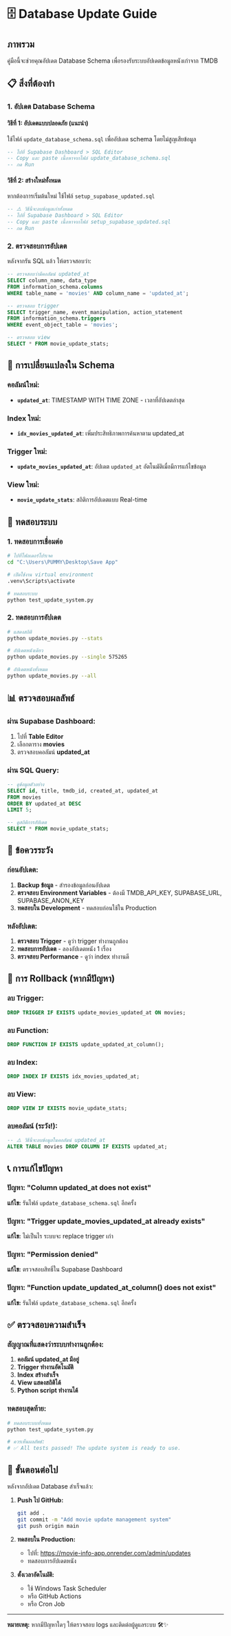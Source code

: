 # 🗄️ Database Update Guide

## ภาพรวม

คู่มือนี้จะช่วยคุณอัปเดต Database Schema เพื่อรองรับระบบอัปเดตข้อมูลหนังเก่าจาก TMDB

## 📋 **สิ่งที่ต้องทำ**

### **1. อัปเดต Database Schema**

#### **วิธีที่ 1: อัปเดตแบบปลอดภัย (แนะนำ)**
ใช้ไฟล์ `update_database_schema.sql` เพื่ออัปเดต schema โดยไม่สูญเสียข้อมูล

```sql
-- ไปที่ Supabase Dashboard > SQL Editor
-- Copy และ paste เนื้อหาจากไฟล์ update_database_schema.sql
-- กด Run
```

#### **วิธีที่ 2: สร้างใหม่ทั้งหมด**
หากต้องการเริ่มต้นใหม่ ใช้ไฟล์ `setup_supabase_updated.sql`

```sql
-- ⚠️ วิธีนี้จะลบข้อมูลเก่าทั้งหมด
-- ไปที่ Supabase Dashboard > SQL Editor
-- Copy และ paste เนื้อหาจากไฟล์ setup_supabase_updated.sql
-- กด Run
```

### **2. ตรวจสอบการอัปเดต**

หลังจากรัน SQL แล้ว ให้ตรวจสอบว่า:

```sql
-- ตรวจสอบว่ามีคอลัมน์ updated_at
SELECT column_name, data_type 
FROM information_schema.columns 
WHERE table_name = 'movies' AND column_name = 'updated_at';

-- ตรวจสอบ trigger
SELECT trigger_name, event_manipulation, action_statement
FROM information_schema.triggers 
WHERE event_object_table = 'movies';

-- ตรวจสอบ view
SELECT * FROM movie_update_stats;
```

## 🔧 **การเปลี่ยนแปลงใน Schema**

### **คอลัมน์ใหม่:**
- **`updated_at`**: TIMESTAMP WITH TIME ZONE - เวลาที่อัปเดตล่าสุด

### **Index ใหม่:**
- **`idx_movies_updated_at`**: เพิ่มประสิทธิภาพการค้นหาตาม updated_at

### **Trigger ใหม่:**
- **`update_movies_updated_at`**: อัปเดต `updated_at` อัตโนมัติเมื่อมีการแก้ไขข้อมูล

### **View ใหม่:**
- **`movie_update_stats`**: สถิติการอัปเดตแบบ Real-time

## 🧪 **ทดสอบระบบ**

### **1. ทดสอบการเชื่อมต่อ**
```bash
# ไปที่โฟลเดอร์โปรเจค
cd "C:\Users\PUMMY\Desktop\Save App"

# เปิดใช้งาน virtual environment
.venv\Scripts\activate

# ทดสอบระบบ
python test_update_system.py
```

### **2. ทดสอบการอัปเดต**
```bash
# แสดงสถิติ
python update_movies.py --stats

# อัปเดตหนังเดียว
python update_movies.py --single 575265

# อัปเดตหนังทั้งหมด
python update_movies.py --all
```

## 📊 **ตรวจสอบผลลัพธ์**

### **ผ่าน Supabase Dashboard:**
1. ไปที่ **Table Editor**
2. เลือกตาราง **movies**
3. ตรวจสอบคอลัมน์ **updated_at**

### **ผ่าน SQL Query:**
```sql
-- ดูข้อมูลตัวอย่าง
SELECT id, title, tmdb_id, created_at, updated_at 
FROM movies 
ORDER BY updated_at DESC 
LIMIT 5;

-- ดูสถิติการอัปเดต
SELECT * FROM movie_update_stats;
```

## 🚨 **ข้อควรระวัง**

### **ก่อนอัปเดต:**
1. **Backup ข้อมูล** - สำรองข้อมูลก่อนอัปเดต
2. **ตรวจสอบ Environment Variables** - ต้องมี TMDB_API_KEY, SUPABASE_URL, SUPABASE_ANON_KEY
3. **ทดสอบใน Development** - ทดสอบก่อนใช้ใน Production

### **หลังอัปเดต:**
1. **ตรวจสอบ Trigger** - ดูว่า trigger ทำงานถูกต้อง
2. **ทดสอบการอัปเดต** - ลองอัปเดตหนัง 1 เรื่อง
3. **ตรวจสอบ Performance** - ดูว่า index ทำงานดี

## 🔄 **การ Rollback (หากมีปัญหา)**

### **ลบ Trigger:**
```sql
DROP TRIGGER IF EXISTS update_movies_updated_at ON movies;
```

### **ลบ Function:**
```sql
DROP FUNCTION IF EXISTS update_updated_at_column();
```

### **ลบ Index:**
```sql
DROP INDEX IF EXISTS idx_movies_updated_at;
```

### **ลบ View:**
```sql
DROP VIEW IF EXISTS movie_update_stats;
```

### **ลบคอลัมน์ (ระวัง!):**
```sql
-- ⚠️ วิธีนี้จะลบข้อมูลในคอลัมน์ updated_at
ALTER TABLE movies DROP COLUMN IF EXISTS updated_at;
```

## 📞 **การแก้ไขปัญหา**

### **ปัญหา: "Column updated_at does not exist"**
**แก้ไข:** รันไฟล์ `update_database_schema.sql` อีกครั้ง

### **ปัญหา: "Trigger update_movies_updated_at already exists"**
**แก้ไข:** ไม่เป็นไร ระบบจะ replace trigger เก่า

### **ปัญหา: "Permission denied"**
**แก้ไข:** ตรวจสอบสิทธิ์ใน Supabase Dashboard

### **ปัญหา: "Function update_updated_at_column() does not exist"**
**แก้ไข:** รันไฟล์ `update_database_schema.sql` อีกครั้ง

## ✅ **ตรวจสอบความสำเร็จ**

### **สัญญาณที่แสดงว่าระบบทำงานถูกต้อง:**

1. **คอลัมน์ updated_at มีอยู่**
2. **Trigger ทำงานอัตโนมัติ**
3. **Index สร้างสำเร็จ**
4. **View แสดงสถิติได้**
5. **Python script ทำงานได้**

### **ทดสอบสุดท้าย:**
```bash
# ทดสอบระบบทั้งหมด
python test_update_system.py

# ควรเห็นผลลัพธ์:
# ✅ All tests passed! The update system is ready to use.
```

## 🎯 **ขั้นตอนต่อไป**

หลังจากอัปเดต Database สำเร็จแล้ว:

1. **Push ไป GitHub:**
   ```bash
   git add .
   git commit -m "Add movie update management system"
   git push origin main
   ```

2. **ทดสอบใน Production:**
   - ไปที่: https://movie-info-app.onrender.com/admin/updates
   - ทดสอบการอัปเดตหนัง

3. **ตั้งเวลาอัตโนมัติ:**
   - ใช้ Windows Task Scheduler
   - หรือ GitHub Actions
   - หรือ Cron Job

---

**หมายเหตุ:** หากมีปัญหาใดๆ ให้ตรวจสอบ logs และติดต่อผู้ดูแลระบบ 🛠️✨
